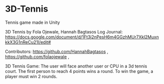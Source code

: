 # 3D-Tennis
Tennis game made in Unity


3D Tennis by Fola Ojewale, Hannah Bagtasos
Log Journal:
https://docs.google.com/document/d/1Ft3j2nPesH6m4GGzhMUr7Xkl2MuxnkkX3G1nReCu21I/edit#

Contributors:
 https://github.com/HannahBagtasos ,
 https://github.com/folaojewale ,



3D Tennis Game:
The user will face another user or CPU in a 3d tennis court.
The first person to reach 4 points wins a round.
To win the game, a player must win 2 rounds.
